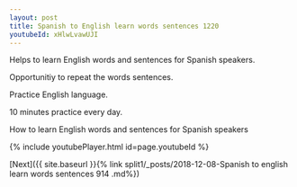 ```yaml
---
layout: post
title: Spanish to English learn words sentences 1220 
youtubeId: xHlwLvawUJI
---
```

 
 
Helps to learn English words and sentences for Spanish speakers.

Opportunitiy to repeat the words sentences. 

Practice English language. 
 
10 minutes practice every day. 
 
How to learn English words and sentences for Spanish speakers 
 
{% include youtubePlayer.html id=page.youtubeId %}
 
 
[Next]({{ site.baseurl }}{% link  split1/_posts/2018-12-08-Spanish to english learn words sentences 914 .md%})
 
